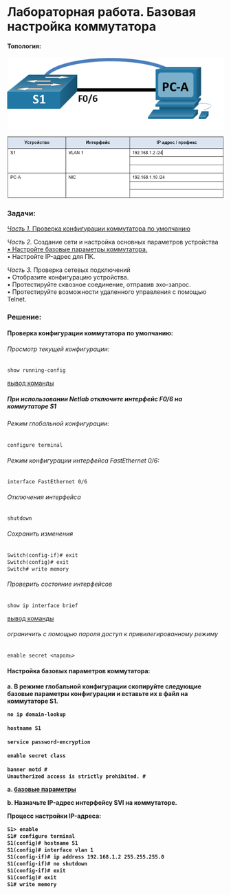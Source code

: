 # Лабораторная работа. Базовая настройка коммутатора

#### Топология:
![Топология](Топология.png) 

![Таблица адресации](Таблица%20адресации.png)

###	Задачи:
[_Часть 1._ Проверка конфигурации коммутатора по умолчанию](#section1)

_Часть 2._ Создание сети и настройка основных параметров устройства<br/>
[•	Настройте базовые параметры коммутатора.<br/>](#section2)
•	Настройте IP-адрес для ПК.

_Часть 3._ Проверка сетевых подключений<br/>
•	Отобразите конфигурацию устройства.<br/>
•	Протестируйте сквозное соединение, отправив эхо-запрос.<br/>
•	Протестируйте возможности удаленного управления с помощью Telnet.

### Решение:

<h4 id="section1">Проверка конфигурации коммутатора по умолчанию:<h4/>

###### _Просмотр текущей конфигурации:_

```
show running-config
```

[вывод команды](config/)

##### При использовании Netlab отключите интерфейс F0/6 на коммутаторе S1

###### _Режим глобальной конфигурации:_
```
configure terminal
```
###### _Режим конфигурации интерфейса FastEthernet 0/6:_
```
interface FastEthernet 0/6
```
###### _Отключения интерфейса_
```
shutdown
```
###### _Сохранить изменения_
```
Switch(config-if)# exit
Switch(config)# exit
Switch# write memory
```

###### _Проверить состояние интерфейсов_
```
show ip interface brief
```
[вывод команды](config/)

###### _ограничить с помощью пароля доступ к привилегированному режиму_
```
enable secret <пароль>
```

<h4 id="section2">Настройка базовых параметров коммутатора:<h4/>

a.	В режиме глобальной конфигурации скопируйте следующие базовые параметры конфигурации и вставьте их в файл на коммутаторе S1.<br/>
```
no ip domain-lookup

hostname S1

service password-encryption

enable secret class

banner motd #
Unauthorized access is strictly prohibited. #
```
a. [базовые параметры](config/)

b.	Назначьте IP-адрес интерфейсу SVI на коммутаторе. 

Процесс настройки IP-адреса:
```
S1> enable
S1# configure terminal
S1(config)# hostname S1
S1(config)# interface vlan 1
S1(config-if)# ip address 192.168.1.2 255.255.255.0
S1(config-if)# no shutdown
S1(config-if)# exit
S1(config)# exit
S1# write memory
```